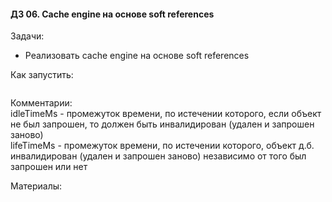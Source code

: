 #### ДЗ 06. Cache engine на основе soft references

Задачи:
- Реализовать cache engine на основе soft references 

Как запустить:
```
```

Комментарии: <br>
idleTimeMs - промежуток времени, по истечении которого, если объект не был запрошен, то должен быть инвалидирован (удален и запрошен заново)<br> 
lifeTimeMs - промежуток времени, по истечении которого, объект д.б. инвалидирован (удален и запрошен заново) независимо от того был запрошен или нет<br>

Материалы:



